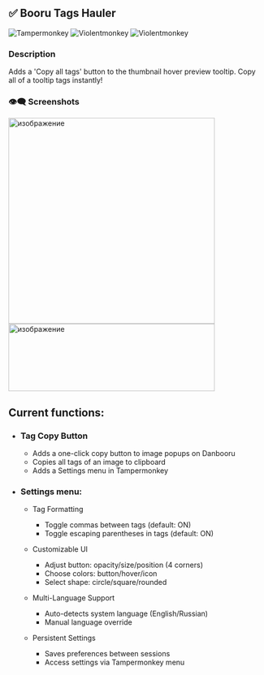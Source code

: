 ## ✅ Booru Tags Hauler
![Tampermonkey](https://img.shields.io/badge/Tampermonkey-✔-lightgreen?logo=tampermonkey) ![Violentmonkey](https://img.shields.io/badge/ScriptCat-✔-lightgreen?logo=violentmonkey) ![Violentmonkey](https://img.shields.io/badge/Violentmonkey-✔-lightgreen?logo=violentmonkey)

### Description
Adds a 'Copy all tags' button to the thumbnail hover preview tooltip. Copy all of a tooltip tags instantly!

### 👁️‍🗨️ Screenshots
<img height="406" alt="изображение" src="https://github.com/user-attachments/assets/216c6fff-0d62-4a73-80fb-409811dd6a25" />
<img width="406" height="133" alt="изображение" src="https://github.com/user-attachments/assets/b3fde65d-7655-44b6-80b9-8a6c99557323" /> 

## Current functions:
 - ### Tag Copy Button
   - Adds a one-click copy button to image popups on Danbooru
   - Copies all tags of an image to clipboard
   - Adds a Settings menu in Tampermonkey

 - ### Settings menu:
    - Tag Formatting
      - Toggle commas between tags (default: ON)
      - Toggle escaping parentheses in tags (default: ON)
  
    - Customizable UI
      - Adjust button: opacity/size/position (4 corners)
      - Choose colors: button/hover/icon
      - Select shape: circle/square/rounded
  
    - Multi-Language Support
      - Auto-detects system language (English/Russian)
      - Manual language override
  
    - Persistent Settings
      - Saves preferences between sessions
      - Access settings via Tampermonkey menu
